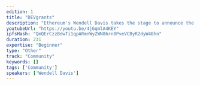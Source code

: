 ```yaml
---
edition: 1
title: "DEVgrants"
description: "Ethereum's Wendell Davis takes the stage to announce the continuation of the Ethereum DEVgrants programme thanks to a generous donation from Omise (https://www.omise.co/)."
youtubeUrl: "https://youtu.be/4jGqmlA4KEY"
ipfsHash: "QmQErCzzBdwTi1qpARmnWyZWN86rn8PveVCByR2dyW4Bhn"
duration: 231
expertise: "Beginner"
type: "Other"
track: "Community"
keywords: []
tags: ['Community']
speakers: ['Wendell Davis']
---
```

